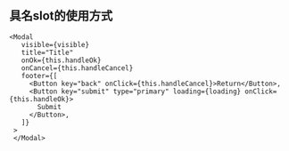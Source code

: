 ## 具名slot的使用方式
    <Modal
       visible={visible}
       title="Title"
       onOk={this.handleOk}
       onCancel={this.handleCancel}
       footer={[
         <Button key="back" onClick={this.handleCancel}>Return</Button>,
         <Button key="submit" type="primary" loading={loading} onClick={this.handleOk}>
           Submit
         </Button>,
       ]}
     >
     </Modal>